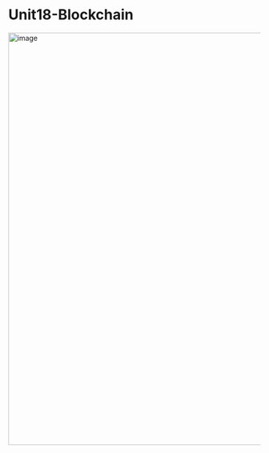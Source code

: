 # Unit18-Blockchain
<img width="823" alt="image" src="https://user-images.githubusercontent.com/63883730/161704253-48884fc8-b0da-4adb-986e-78a9a5bbae11.png">

